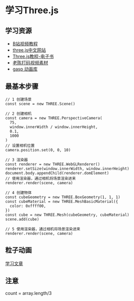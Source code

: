 # 学习Three.js
## 学习资源
- [B站视频教程](https://www.bilibili.com/video/BV1Gg411X7FY?p=25&spm_id_from=pageDriver&vd_source=694fffefcf74490c8e3795936717a253)
- [three.js中文网站](https://threejs.org/docs/index.html#manual/zh/introduction/Creating-a-scene)
- [Three.js教程-电子书](http://www.yanhuangxueyuan.com/Three.js/)
- [老陈打码视频素材](https://www.cpengx.cn/)
- [gasp 动画库](https://greensock.com/docs/v3/Eases)

## 最基本步骤
```
// 1 创建场景
const scene = new THREE.Scene()

// 2 创建相机
const camera = new THREE.PerspectiveCamera(
  75,
  window.innerWidth / window.innerHeight,
  0.1,
  1000
)
// 设置相机位置
camera.position.set(0, 0, 10)

// 3 渲染器
const renderer = new THREE.WebGLRenderer()
renderer.setSize(window.innerWidth, window.innerHeight)
document.body.appendChild(renderer.domElement)
// 使用渲染器，通过相机将场景渲染进来
renderer.render(scene, camera)

// 4 创建物体
const cubeGeometry = new THREE.BoxGeometry(1, 1, 1)
const cubeMaterial = new THREE.MeshBasicMaterial({
  color: 0xffff00,
})
const cube = new THREE.Mesh(cubeGeometry, cubeMaterial)
scene.add(cube)

// 5 使用渲染器，通过相机将场景渲染进来
renderer.render(scene, camera)
```


## 粒子动画
[学习文章](https://juejin.cn/post/7053759220188971044)

## 注意
count = array.length/3